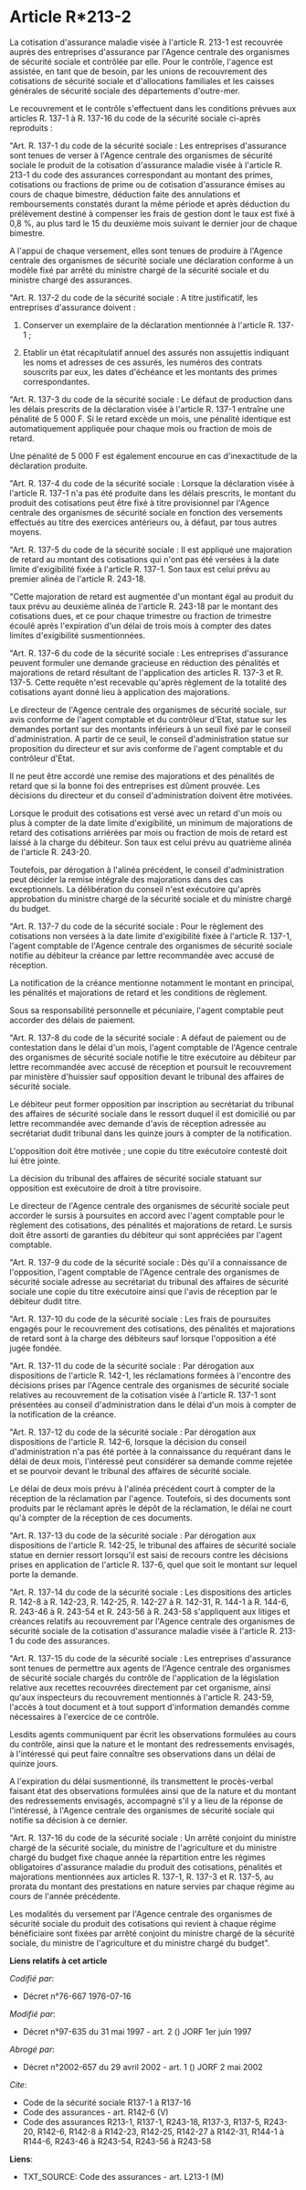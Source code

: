 # Article R*213-2

La cotisation d'assurance maladie visée à l'article R. 213-1 est recouvrée auprès des entreprises d'assurance par l'Agence
centrale des organismes de sécurité sociale et contrôlée par elle. Pour le contrôle, l'agence est assistée, en tant que de
besoin, par les unions de recouvrement des cotisations de sécurité sociale et d'allocations familiales et les caisses
générales de sécurité sociale des départements d'outre-mer.

Le recouvrement et le contrôle s'effectuent dans les conditions prévues aux articles R. 137-1 à R. 137-16 du code de la
sécurité sociale ci-après reproduits :

"Art. R. 137-1 du code de la sécurité sociale : Les entreprises d'assurance sont tenues de verser à l'Agence centrale des
organismes de sécurité sociale le produit de la cotisation d'assurance maladie visée à l'article R. 213-1 du code des
assurances correspondant au montant des primes, cotisations ou fractions de prime ou de cotisation d'assurance émises au
cours de chaque bimestre, déduction faite des annulations et remboursements constatés durant la même période et après
déduction du prélèvement destiné à compenser les frais de gestion dont le taux est fixé à 0,8 %, au plus tard le 15 du
deuxième mois suivant le dernier jour de chaque bimestre.

A l'appui de chaque versement, elles sont tenues de produire à l'Agence centrale des organismes de sécurité sociale une
déclaration conforme à un modèle fixé par arrêté du ministre chargé de la sécurité sociale et du ministre chargé des
assurances.

"Art. R. 137-2 du code de la sécurité sociale : A titre justificatif, les entreprises d'assurance doivent :

1. Conserver un exemplaire de la déclaration mentionnée à l'article R. 137-1 ;

2. Etablir un état récapitulatif annuel des assurés non assujettis indiquant les noms et adresses de ces assurés, les numéros
des contrats souscrits par eux, les dates d'échéance et les montants des primes correspondantes.

"Art. R. 137-3 du code de la sécurité sociale : Le défaut de production dans les délais prescrits de la déclaration visée à
l'article R. 137-1 entraîne une pénalité de 5 000 F. Si le retard excède un mois, une pénalité identique est automatiquement
appliquée pour chaque mois ou fraction de mois de retard.

Une pénalité de 5 000 F est également encourue en cas d'inexactitude de la déclaration produite.

"Art. R. 137-4 du code de la sécurité sociale : Lorsque la déclaration visée à l'article R. 137-1 n'a pas été produite dans
les délais prescrits, le montant du produit des cotisations peut être fixé à titre provisionnel par l'Agence centrale des
organismes de sécurité sociale en fonction des versements effectués au titre des exercices antérieurs ou, à défaut, par tous
autres moyens.

"Art. R. 137-5 du code de la sécurité sociale : Il est appliqué une majoration de retard au montant des cotisations qui n'ont
pas été versées à la date limite d'exigibilité fixée à l'article R. 137-1. Son taux est celui prévu au premier alinéa de
l'article R. 243-18.

"Cette majoration de retard est augmentée d'un montant égal au produit du taux prévu au deuxième alinéa de l'article R.
243-18 par le montant des cotisations dues, et ce pour chaque trimestre ou fraction de trimestre écoulé après l'expiration
d'un délai de trois mois à compter des dates limites d'exigibilité susmentionnées.

"Art. R. 137-6 du code de la sécurité sociale : Les entreprises d'assurance peuvent formuler une demande gracieuse en
réduction des pénalités et majorations de retard résultant de l'application des articles R. 137-3 et R. 137-5. Cette requête
n'est recevable qu'après règlement de la totalité des cotisations ayant donné lieu à application des majorations.

Le directeur de l'Agence centrale des organismes de sécurité sociale, sur avis conforme de l'agent comptable et du contrôleur
d'Etat, statue sur les demandes portant sur des montants inférieurs à un seuil fixé par le conseil d'administration. A partir
de ce seuil, le conseil d'administration statue sur proposition du directeur et sur avis conforme de l'agent comptable et du
contrôleur d'Etat.

Il ne peut être accordé une remise des majorations et des pénalités de retard que si la bonne foi des entreprises est dûment
prouvée. Les décisions du directeur et du conseil d'administration doivent être motivées.

Lorsque le produit des cotisations est versé avec un retard d'un mois ou plus à compter de la date limite d'exigibilité, un
minimum de majorations de retard des cotisations arriérées par mois ou fraction de mois de retard est laissé à la charge du
débiteur. Son taux est celui prévu au quatrième alinéa de l'article R. 243-20.

Toutefois, par dérogation à l'alinéa précédent, le conseil d'administration peut décider la remise intégrale des majorations
dans des cas exceptionnels. La délibération du conseil n'est exécutoire qu'après approbation du ministre chargé de la
sécurité sociale et du ministre chargé du budget.

"Art. R. 137-7 du code de la sécurité sociale : Pour le règlement des cotisations non versées à la date limite d'exigibilité
fixée à l'article R. 137-1, l'agent comptable de l'Agence centrale des organismes de sécurité sociale notifie au débiteur la
créance par lettre recommandée avec accusé de réception.

La notification de la créance mentionne notamment le montant en principal, les pénalités et majorations de retard et les
conditions de règlement.

Sous sa responsabilité personnelle et pécuniaire, l'agent comptable peut accorder des délais de paiement.

"Art. R. 137-8 du code de la sécurité sociale : A défaut de paiement ou de contestation dans le délai d'un mois, l'agent
comptable de l'Agence centrale des organismes de sécurité sociale notifie le titre exécutoire au débiteur par lettre
recommandée avec accusé de réception et poursuit le recouvrement par ministère d'huissier sauf opposition devant le tribunal
des affaires de sécurité sociale.

Le débiteur peut former opposition par inscription au secrétariat du tribunal des affaires de sécurité sociale dans le
ressort duquel il est domicilié ou par lettre recommandée avec demande d'avis de réception adressée au secrétariat dudit
tribunal dans les quinze jours à compter de la notification.

L'opposition doit être motivée ; une copie du titre exécutoire contesté doit lui être jointe.

La décision du tribunal des affaires de sécurité sociale statuant sur opposition est exécutoire de droit à titre provisoire.

Le directeur de l'Agence centrale des organismes de sécurité sociale peut accorder le sursis à poursuites en accord avec
l'agent comptable pour le règlement des cotisations, des pénalités et majorations de retard. Le sursis doit être assorti de
garanties du débiteur qui sont appréciées par l'agent comptable.

"Art. R. 137-9 du code de la sécurité sociale : Dès qu'il a connaissance de l'opposition, l'agent comptable de l'Agence
centrale des organismes de sécurité sociale adresse au secrétariat du tribunal des affaires de sécurité sociale une copie du
titre exécutoire ainsi que l'avis de réception par le débiteur dudit titre.

"Art. R. 137-10 du code de la sécurité sociale : Les frais de poursuites engagés pour le recouvrement des cotisations, des
pénalités et majorations de retard sont à la charge des débiteurs sauf lorsque l'opposition a été jugée fondée.

"Art. R. 137-11 du code de la sécurité sociale : Par dérogation aux dispositions de l'article R. 142-1, les réclamations
formées à l'encontre des décisions prises par l'Agence centrale des organismes de sécurité sociale relatives au recouvrement
de la cotisation visée à l'article R. 137-1 sont présentées au conseil d'administration dans le délai d'un mois à compter de
la notification de la créance.

"Art. R. 137-12 du code de la sécurité sociale : Par dérogation aux dispositions de l'article R. 142-6, lorsque la décision
du conseil d'administration n'a pas été portée à la connaissance du requérant dans le délai de deux mois, l'intéressé peut
considérer sa demande comme rejetée et se pourvoir devant le tribunal des affaires de sécurité sociale.

Le délai de deux mois prévu à l'alinéa précédent court à compter de la réception de la réclamation par l'agence. Toutefois,
si des documents sont produits par le réclamant après le dépôt de la réclamation, le délai ne court qu'à compter de la
réception de ces documents.

"Art. R. 137-13 du code de la sécurité sociale : Par dérogation aux dispositions de l'article R. 142-25, le tribunal des
affaires de sécurité sociale statue en dernier ressort lorsqu'il est saisi de recours contre les décisions prises en
application de l'article R. 137-6, quel que soit le montant sur lequel porte la demande.

"Art. R. 137-14 du code de la sécurité sociale : Les dispositions des articles R. 142-8 à R. 142-23, R. 142-25, R. 142-27 à
R. 142-31, R. 144-1 à R. 144-6, R. 243-46 à R. 243-54 et R. 243-56 à R. 243-58 s'appliquent aux litiges et créances relatifs
au recouvrement par l'Agence centrale des organismes de sécurité sociale de la cotisation d'assurance maladie visée à
l'article R. 213-1 du code des assurances.

"Art. R. 137-15 du code de la sécurité sociale : Les entreprises d'assurance sont tenues de permettre aux agents de l'Agence
centrale des organismes de sécurité sociale chargés du contrôle de l'application de la législation relative aux recettes
recouvrées directement par cet organisme, ainsi qu'aux inspecteurs du recouvrement mentionnés à l'article R. 243-59, l'accès
à tout document et à tout support d'information demandés comme nécessaires à l'exercice de ce contrôle.

Lesdits agents communiquent par écrit les observations formulées au cours du contrôle, ainsi que la nature et le montant des
redressements envisagés, à l'intéressé qui peut faire connaître ses observations dans un délai de quinze jours.

A l'expiration du délai susmentionné, ils transmettent le procès-verbal faisant état des observations formulées ainsi que de
la nature et du montant des redressements envisagés, accompagné s'il y a lieu de la réponse de l'intéressé, à l'Agence
centrale des organismes de sécurité sociale qui notifie sa décision à ce dernier.

"Art. R. 137-16 du code de la sécurité sociale : Un arrêté conjoint du ministre chargé de la sécurité sociale, du ministre de
l'agriculture et du ministre chargé du budget fixe chaque année la répartition entre les régimes obligatoires d'assurance
maladie du produit des cotisations, pénalités et majorations mentionnées aux articles R. 137-1, R. 137-3 et R. 137-5, au
prorata du montant des prestations en nature servies par chaque régime au cours de l'année précédente.

Les modalités du versement par l'Agence centrale des organismes de sécurité sociale du produit des cotisations qui revient à
chaque régime bénéficiaire sont fixées par arrêté conjoint du ministre chargé de la sécurité sociale, du ministre de
l'agriculture et du ministre chargé du budget".

**Liens relatifs à cet article**

_Codifié par_:

  - Décret n°76-667 1976-07-16

_Modifié par_:

  - Décret n°97-635 du 31 mai 1997 - art. 2 () JORF 1er juin 1997

_Abrogé par_:

  - Décret n°2002-657 du 29 avril 2002 - art. 1 () JORF 2 mai 2002

_Cite_:

  - Code de la sécurité sociale R137-1 à R137-16
  - Code des assurances - art. R142-6 (V)
  - Code des assurances R213-1, R137-1, R243-18, R137-3, R137-5, R243-20, R142-6, R142-8 à R142-23, R142-25, R142-27 à R142-31, R144-1 à R144-6, R243-46 à R243-54, R243-56 à R243-58

**Liens**:

  - TXT_SOURCE: Code des assurances - art. L213-1 (M)
